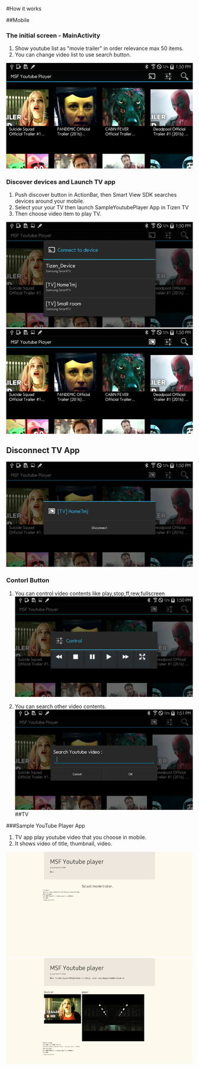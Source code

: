 #How it works



##Mobile

###  The initial screen - MainActivity

1. Show youtube list as "movie trailer" in order relevance max 50 items.
2. You can change video list to use search button.

![](/YouTubePlayer_screenshot/YT_Screenshot01.png)



### Discover devices and Launch TV app

1. Push discover button in ActionBar, then Smart View SDK searches devices around your mobile.
2. Select your your TV then launch SampleYoutubePlayer App in Tizen TV
3. Then choose video item to play TV.

![](/YouTubePlayer_screenshot/YT_Screenshot02.png)
![](/YouTubePlayer_screenshot/YT_Screenshot03.png)

## Disconnect TV App

![](/YouTubePlayer_screenshot/YT_Screenshot04.png)

### Contorl Button
1. You can control video contents like play,stop,ff,rew,fullscreen
![](/YouTubePlayer_screenshot/YT_Screenshot05.png)

2. You can search other video contents.
![](/YouTubePlayer_screenshot/YT_Screenshot06.png)
##TV

###Sample YouTube Player App

1. TV app play youtube video that you choose in mobile.
2. It shows video of title, thumbnail, video.

![](/YouTubePlayer_screenshot/YT_Screenshot07_tv.jpg)
![](/YouTubePlayer_screenshot/YT_Screenshot08_tv.jpg)
